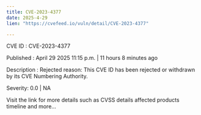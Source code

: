 ```yaml
---
title: CVE-2023-4377
date: 2025-4-29
lien: "https://cvefeed.io/vuln/detail/CVE-2023-4377"

---
```


CVE ID : CVE-2023-4377

Published :  April 29
2025
11:15 p.m. | 11 hours
8 minutes ago

Description : Rejected reason: This CVE ID has been rejected or withdrawn by its CVE Numbering Authority.

Severity: 0.0 | NA

Visit the link for more details
such as CVSS details
affected products
timeline
and more...
